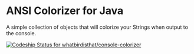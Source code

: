 # ANSI Colorizer for Java

A simple collection of objects that will colorize your Strings when output to the console.

[ ![Codeship Status for whatbirdisthat/console-colorizer](https://app.codeship.com/projects/7684eec0-f081-0135-7380-3a28d0350dfa/status?branch=master)](https://app.codeship.com/projects/271248)

